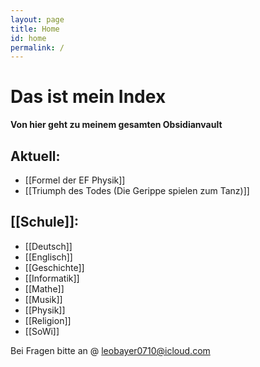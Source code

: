 ```yaml
---
layout: page
title: Home
id: home
permalink: /
---
```


# Das ist mein Index

**Von hier geht zu meinem gesamten Obsidianvault**
## Aktuell:
- [[Formel der EF Physik]]
- [[Triumph des Todes (Die Gerippe spielen zum Tanz)]]

## [[Schule]]:
- [[Deutsch]]
- [[Englisch]]
- [[Geschichte]]
- [[Informatik]]
- [[Mathe]]
- [[Musik]]
- [[Physik]]
- [[Religion]]
- [[SoWi]]


Bei Fragen bitte an @ leobayer0710@icloud.com

<style>
  .wrapper {
    max-width: 46em;
  }
</style>
